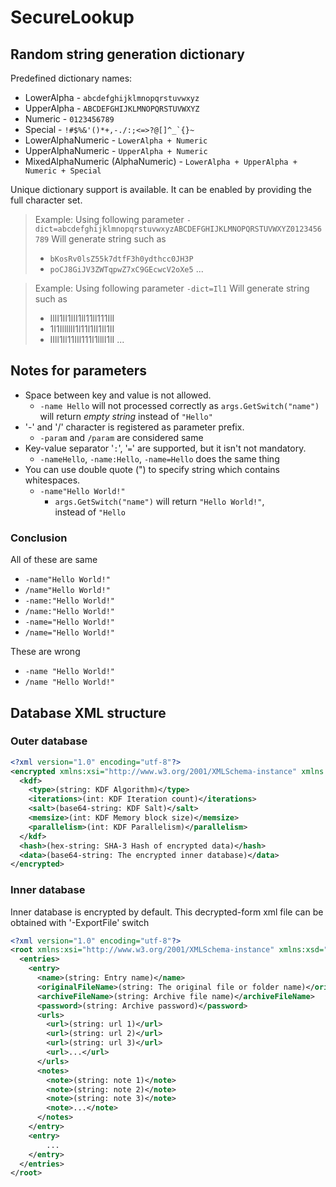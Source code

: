 # SecureLookup

## Random string generation dictionary

Predefined dictionary names:
* LowerAlpha - ```abcdefghijklmnopqrstuvwxyz```
* UpperAlpha - ```ABCDEFGHIJKLMNOPQRSTUVWXYZ```
* Numeric - ```0123456789```
* Special - ```!#$%&'()*+,-./:;<=>?@[]^_`{}~```
* LowerAlphaNumeric - ```LowerAlpha + Numeric```
* UpperAlphaNumeric - ```UpperAlpha + Numeric```
* MixedAlphaNumeric (AlphaNumeric) - ```LowerAlpha + UpperAlpha + Numeric + Special```

Unique dictionary support is available. It can be enabled by providing the full character set.
>Example: Using following parameter
>```-dict=abcdefghijklmnopqrstuvwxyzABCDEFGHIJKLMNOPQRSTUVWXYZ0123456789```
>Will generate string such as
>* ```bKosRv0lsZ55k7dtfF3h0ydthcc0JH3P```
>* ```poCJ8GiJV3ZWTqpwZ7xC9GEcwcV2oXe5```
> ...

>Example: Using following parameter
>```-dict=Il1```
>Will generate string such as
>* IllI1II1lII1ll11ll111IlI
>* 1I1IlllllI1l11l1II1Il1II
>* IIll1Il11IIl111I1lllI1lI
> ...

## Notes for parameters
* Space between key and value is not allowed.
  * ```-name Hello``` will not processed correctly as ```args.GetSwitch("name")``` will return *empty string* instead of ```"Hello"```
* '-' and '/' character is registered as parameter prefix.
  * ```-param``` and ```/param``` are considered same
* Key-value separator '```:```', '```=```' are supported, but it isn't not mandatory.
  * ```-nameHello```, ```-name:Hello```, ```-name=Hello``` does the same thing
* You can use double quote (") to specify string which contains whitespaces.
  * ```-name"Hello World!"```
    * ```args.GetSwitch("name")``` will return ```"Hello World!"```,   
    instead of ```"Hello```

### Conclusion
All of these are same
* ```-name"Hello World!"```
* ```/name"Hello World!"```
* ```-name:"Hello World!"```
* ```/name:"Hello World!"```
* ```-name="Hello World!"```
* ```/name="Hello World!"```

These are wrong
* ```-name "Hello World!"```
* ```/name "Hello World!"```

## Database XML structure

### Outer database
```xml
<?xml version="1.0" encoding="utf-8"?>
<encrypted xmlns:xsi="http://www.w3.org/2001/XMLSchema-instance" xmlns:xsd="http://www.w3.org/2001/XMLSchema">
  <kdf>
    <type>(string: KDF Algorithm)</type>
    <iterations>(int: KDF Iteration count)</iterations>
    <salt>(base64-string: KDF Salt)</salt>
    <memsize>(int: KDF Memory block size)</memsize>
    <parallelism>(int: KDF Parallelism)</parallelism>
  </kdf>
  <hash>(hex-string: SHA-3 Hash of encrypted data)</hash>
  <data>(base64-string: The encrypted inner database)</data>
</encrypted>
```

### Inner database
Inner database is encrypted by default. This decrypted-form xml file can be obtained with '-ExportFile' switch
```xml
<?xml version="1.0" encoding="utf-8"?>
<root xmlns:xsi="http://www.w3.org/2001/XMLSchema-instance" xmlns:xsd="http://www.w3.org/2001/XMLSchema">
  <entries>
    <entry>
      <name>(string: Entry name)</name>
      <originalFileName>(string: The original file or folder name)</originalFileName>
      <archiveFileName>(string: Archive file name)</archiveFileName>
      <password>(string: Archive password)</password>
      <urls>
        <url>(string: url 1)</url>
        <url>(string: url 2)</url>
        <url>(string: url 3)</url>
        <url>...</url>
      </urls>
      <notes>
        <note>(string: note 1)</note>
        <note>(string: note 2)</note>
        <note>(string: note 3)</note>
        <note>...</note>
      </notes>
    </entry>
    <entry>
        ...
    </entry>
  </entries>
</root>
```